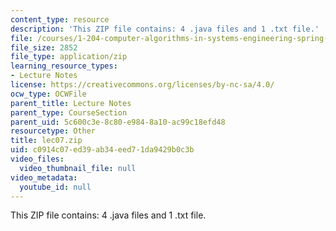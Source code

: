 ```yaml
---
content_type: resource
description: 'This ZIP file contains: 4 .java files and 1 .txt file.'
file: /courses/1-204-computer-algorithms-in-systems-engineering-spring-2010/c0914c07ed39ab34eed71da9429b0c3b_lec07.zip
file_size: 2852
file_type: application/zip
learning_resource_types:
- Lecture Notes
license: https://creativecommons.org/licenses/by-nc-sa/4.0/
ocw_type: OCWFile
parent_title: Lecture Notes
parent_type: CourseSection
parent_uid: 5c600c3e-8c80-e984-8a10-ac99c18efd48
resourcetype: Other
title: lec07.zip
uid: c0914c07-ed39-ab34-eed7-1da9429b0c3b
video_files:
  video_thumbnail_file: null
video_metadata:
  youtube_id: null
---
```

This ZIP file contains: 4 .java files and 1 .txt file.